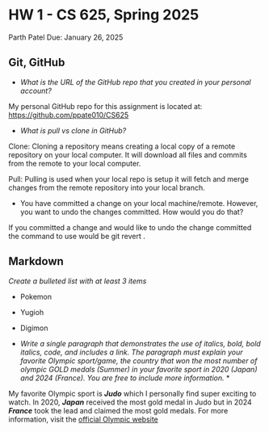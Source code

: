# HW 1 - CS 625, Spring 2025
Parth Patel
Due: January 26, 2025

## Git, GitHub

* <em> What is the URL of the GitHub repo that you created in your personal account? </em>
  
My personal GitHub repo for this assignment is located at: https://github.com/ppate010/CS625

* <em> What is pull vs clone in GitHub? </em>
  
Clone: Cloning a repository means creating a local copy of a remote repository on your local computer. It will download all files and commits from the remote to your local computer. 

Pull: Pulling is used when your local repo is setup it will fetch and merge changes from the remote repository into your local branch. 

* You have committed a change on your local machine/remote. However, you want to undo the changes committed. How would you do that?

If you committed a change and would like to undo the change committed the command to use would be git revert <commit-hash>.

## Markdown

 <em> Create a bulleted list with at least 3 items </em>
 
* Pokemon
* Yugioh
* Digimon

* <em> Write a single paragraph that demonstrates the use of italics, bold, bold italics, code, and includes a link. The paragraph must explain your favorite Olympic sport/game, the country that won the most number of olympic GOLD medals (Summer) in your favorite sport in 2020 (Japan) and 2024 (France). You are free to include more information. </em>*

My favorite Olympic sport is ***Judo*** which I personally find super exciting to watch. In 2020, ***<em>Japan</em>*** received the most gold medal in Judo but in 2024 ***<em>France</em>*** took the lead and claimed the most gold medals. For more information, visit the [official Olympic website](https://www.olympics.com/)
